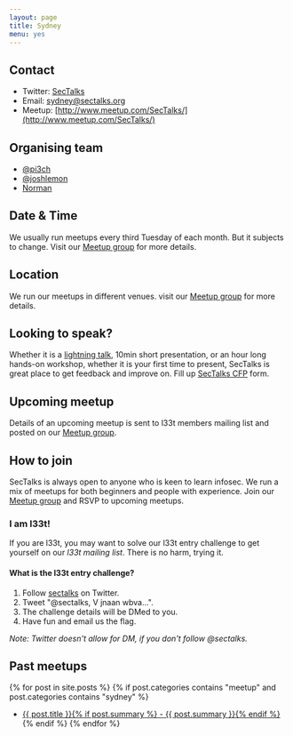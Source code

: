 ```yaml
---
layout: page
title: Sydney 
menu: yes
---
```


## Contact 

* Twitter: [SecTalks](https://twitter.com/sectalks)
* Email: [sydney@sectalks.org](mailto:sydney@sectalks.org)
* Meetup: [http://www.meetup.com/SecTalks/](http://www.meetup.com/SecTalks/)

## Organising team 

* [@pi3ch](https://twitter.com/pi3ch) 
* [@joshlemon](https://twitter.com/joshlemon) 
* [Norman](https://au.linkedin.com/in/createremotethread)

## Date & Time 

We usually run meetups every third Tuesday of each month. But it subjects to change. Visit our [Meetup group](http://www.meetup.com/SecTalks/) for more details.

## Location 

We run our meetups in different venues. visit our [Meetup group](http://www.meetup.com/SecTalks/) for more details.

## Looking to speak?

Whether it is a [lightning talk](https://en.wikipedia.org/wiki/Lightning_talk), 10min short presentation, or an hour long hands-on workshop, whether it is your first time to present, SecTalks is great place to get feedback and improve on.
Fill up [SecTalks CFP](http://j.mp/sectalkscfp) form.

## Upcoming meetup 

Details of an upcoming meetup is sent to l33t members mailing list 
and posted on our [Meetup group](http://www.meetup.com/SecTalks/).

## How to join

SecTalks is always open to anyone who is keen to learn infosec.
We run a mix of meetups for both beginners and people with experience.
Join our [Meetup group](http://www.meetup.com/SecTalks/) and
RSVP to upcoming meetups. 

### I am l33t!

If you are l33t, you may want
to solve our l33t entry challenge to get yourself
on our *l33t mailing list*. There is no harm, trying it.

#### What is the l33t entry challenge?

1. Follow [sectalks](https://twitter.com/sectalks) on Twitter.
1. Tweet "@sectalks, V jnaan wbva...".
1. The challenge details will be DMed to you.
1. Have fun and email us the flag.

*Note: Twitter doesn't allow for DM, if you don't follow @sectalks.*

## Past meetups 

{% for post in site.posts %}
{% if post.categories contains "meetup" and post.categories contains "sydney" %}
* <a href="{{ post.url | prepend: site.baseurl | prepend: site.url }}">{{ post.title }}{% if post.summary %} - {{ post.summary }}{% endif %}</a>
{% endif %}
{% endfor %}

